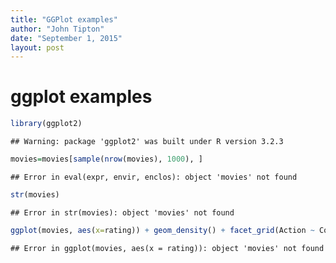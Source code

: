 ```yaml
---
title: "GGPlot examples"
author: "John Tipton"
date: "September 1, 2015"
layout: post
---
```

# ggplot examples


```r
library(ggplot2)
```

```
## Warning: package 'ggplot2' was built under R version 3.2.3
```

```r
movies=movies[sample(nrow(movies), 1000), ]
```

```
## Error in eval(expr, envir, enclos): object 'movies' not found
```

```r
str(movies)
```

```
## Error in str(movies): object 'movies' not found
```

```r
ggplot(movies, aes(x=rating)) + geom_density() + facet_grid(Action ~ Comedy)
```

```
## Error in ggplot(movies, aes(x = rating)): object 'movies' not found
```
